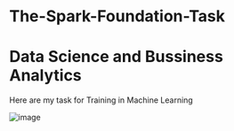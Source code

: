 # The-Spark-Foundation-Task
 
 
 # Data Science and Bussiness Analytics
 
 Here are my task for Training in Machine Learning
 
 
![image](https://user-images.githubusercontent.com/90788942/162747288-514bbf95-1f40-4915-954e-2d02174619d6.png)
